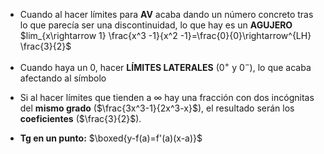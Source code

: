 
- Cuando al hacer límites para **AV** acaba dando un número concreto tras lo que parecía ser una discontinuidad, lo que hay es un **AGUJERO**
	$lim_{x\rightarrow 1} \frac{x^3 -1}{x^2 -1}=\frac{0}{0}\rightarrow^{LH} \frac{3}{2}$

- Cuando haya un 0, hacer **LÍMITES LATERALES** ($0^+$ y $0^-$), lo que acaba afectando al símbolo

- Si al hacer límites que tienden a $\infty$ hay una fracción con dos incógnitas del **mismo grado** ($\frac{3x^3-1}{2x^3-x}$), el resultado serán los  **coeficientes** ($\frac{3}{2}$).

- **Tg en un punto:** $\boxed{y-f(a)=f'(a)(x-a)}$